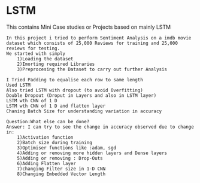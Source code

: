 # LSTM
This contains Mini Case studies or Projects based on mainly LSTM

    In this project i tried to perform Sentiment Analysis on a imdb movie dataset which consists of 25,000 Reviews for training and 25,000 reviews for testing.
    We started with simply 
        1)Loading the dataset
        2)Imorting required Libraries
        3)Preprocesing the Dataset to carry out further Analysis
        
    I Tried Padding to equalise each row to same length
    Used LSTM
    Also tried LSTM with dropout (to avoid Overfitting)
    Double Dropout (Droput in Layers and also in LSTM layer)
    LSTM wth CNN of 1 D
    LSTM wth CNN of 1 D and flatten layer
    Chaning Batch Size for understanding variation in accuracy
    
    Question:What else can be done?
    Answer: I can try to see the change in accuracy observed due to change in:
        1)Activation function
        2)Batch size during training
        3)Optimiser functions like :adam, sgd
        4)Adding or removing more hidden layers and Dense layers
        5)Adding or removing : Drop-Outs
        6)Adding Flatten layer
        7)changing Filter size in 1-D CNN
        8)Changing Embedded Vector Length
            
